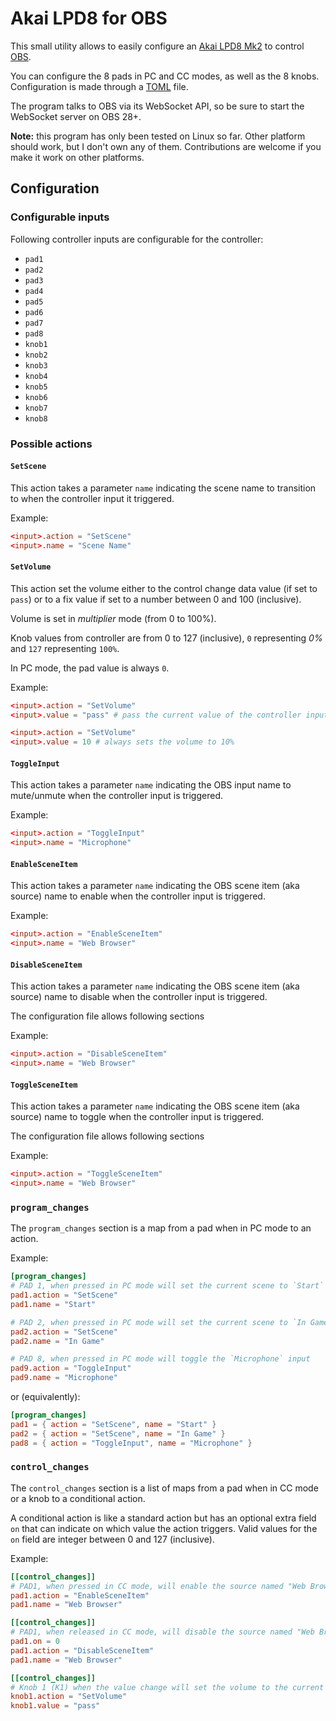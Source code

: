 # Akai LPD8 for OBS

This small utility allows to easily configure an [Akai LPD8 Mk2](https://www.akaipro.com/lpd8-mk2.html) to control [OBS](https://obsproject.com/).

You can configure the 8 pads in PC and CC modes, as well as the 8 knobs. Configuration is made through a [TOML](https://toml.io) file.

The program talks to OBS via its WebSocket API, so be sure to start the WebSocket server on OBS 28+.

**Note:** this program has only been tested on Linux so far. Other platform should work, but I don't own any of them. Contributions are welcome if you make it work on other platforms.

## Configuration

### Configurable inputs

Following controller inputs are configurable for the controller:

 - `pad1`
 - `pad2`
 - `pad3`
 - `pad4`
 - `pad5`
 - `pad6`
 - `pad7`
 - `pad8`
 - `knob1`
 - `knob2`
 - `knob3`
 - `knob4`
 - `knob5`
 - `knob6`
 - `knob7`
 - `knob8`

### Possible actions

#### `SetScene`

This action takes a parameter `name` indicating the scene name to transition to when the controller input it triggered.

Example:

```toml
<input>.action = "SetScene"
<input>.name = "Scene Name"
```

#### `SetVolume`

This action set the volume either to the control change data value (if set to `pass`) or to a fix value if set to a number between 0 and 100 (inclusive).

Volume is set in _multiplier_ mode (from 0 to 100%).

Knob values from controller are from 0 to 127 (inclusive), `0` representing _0%_ and `127` representing `100%`.

In PC mode, the pad value is always `0`.

Example:

```toml
<input>.action = "SetVolume"
<input>.value = "pass" # pass the current value of the controller input

<input>.action = "SetVolume"
<input>.value = 10 # always sets the volume to 10%
```

#### `ToggleInput`

This action takes a parameter `name` indicating the OBS input name to mute/unmute when the controller input is triggered.

Example:

```toml
<input>.action = "ToggleInput"
<input>.name = "Microphone"
```

#### `EnableSceneItem`

This action takes a parameter `name` indicating the OBS scene item (aka source) name to enable when the controller input is triggered.

Example:

```toml
<input>.action = "EnableSceneItem"
<input>.name = "Web Browser"
```

#### `DisableSceneItem`

This action takes a parameter `name` indicating the OBS scene item (aka source) name to disable when the controller input is triggered.

The configuration file allows following sections

Example:

```toml
<input>.action = "DisableSceneItem"
<input>.name = "Web Browser"
```

#### `ToggleSceneItem`

This action takes a parameter `name` indicating the OBS scene item (aka source) name to toggle when the controller input is triggered.

The configuration file allows following sections

Example:

```toml
<input>.action = "ToggleSceneItem"
<input>.name = "Web Browser"
```

### `program_changes`

The `program_changes` section is a map from a pad when in PC mode to an action.

Example:

```toml
[program_changes]
# PAD 1, when pressed in PC mode will set the current scene to `Start`
pad1.action = "SetScene"
pad1.name = "Start"

# PAD 2, when pressed in PC mode will set the current scene to `In Game`
pad2.action = "SetScene"
pad2.name = "In Game"

# PAD 8, when pressed in PC mode will toggle the `Microphone` input
pad9.action = "ToggleInput"
pad9.name = "Microphone"
```

or (equivalently):

```toml
[program_changes]
pad1 = { action = "SetScene", name = "Start" }
pad2 = { action = "SetScene", name = "In Game" }
pad8 = { action = "ToggleInput", name = "Microphone" }
```

### `control_changes`

The `control_changes` section is a list of maps from a pad when in CC mode or a knob to a conditional action.

A conditional action is like a standard action but has an optional extra field `on` that can indicate on which value the action triggers. Valid values for the `on` field are integer between 0 and 127 (inclusive).

Example:

```toml
[[control_changes]]
# PAD1, when pressed in CC mode, will enable the source named "Web Browser"
pad1.action = "EnableSceneItem"
pad1.name = "Web Browser"

[[control_changes]]
# PAD1, when released in CC mode, will disable the source named "Web Browser"
pad1.on = 0
pad1.action = "DisableSceneItem"
pad1.name = "Web Browser"

[[control_changes]]
# Knob 1 (K1) when the value change will set the volume to the current knob value
knob1.action = "SetVolume"
knob1.value = "pass"
```
